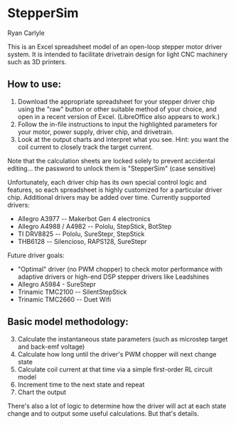 # StepperSim
Ryan Carlyle

This is an Excel spreadsheet model of an open-loop stepper motor driver system. It is intended to facilitate drivetrain design for light CNC machinery such as 3D printers. 

## How to use:
1. Download the appropriate spreadsheet for your stepper driver chip using the "raw" button or other suitable method of your choice, and open in a recent version of Excel. (LibreOffice also appears to work.)
2. Follow the in-file instructions to input the highlighted parameters for your motor, power supply, driver chip, and drivetrain.
3. Look at the output charts and interpret what you see. Hint: you want the coil current to closely track the target current.

Note that the calculation sheets are locked solely to prevent accidental editing... the password to unlock them is "StepperSim" (case sensitive)

Unfortunately, each driver chip has its own special control logic and features, so each spreadsheet is highly customized for a particular driver chip. Additional drivers may be added over time. Currently supported drivers:
- Allegro A3977 -- Makerbot Gen 4 electronics
- Allegro A4988 / A4982 -- Pololu, StepStick, BotStep
- TI DRV8825 -- Pololu, SureStepr, StepStick
- THB6128 -- Silencioso, RAPS128, SureStepr

Future driver goals:
- "Optimal" driver (no PWM chopper) to check motor performance with adaptive drivers or high-end DSP stepper drivers like Leadshines
- Allegro A5984 - SureStepr
- Trinamic TMC2100 -- SilentStepStick
- Trinamic TMC2660 -- Duet Wifi

## Basic model methodology:
3. Calculate the instantaneous state parameters (such as microstep target and back-emf voltage)
4. Calculate how long until the driver's PWM chopper will next change state
4. Calculate coil current at that time via a simple first-order RL circuit model
5. Increment time to the next state and repeat
6. Chart the output

There's also a lot of logic to determine how the driver will act at each state change and to output some useful calculations. But that's details. 
